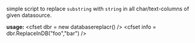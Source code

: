 simple script to replace `substring` with `string` in all char/text-columns of given datasource.

**usage:**
    <cfset dbr = new databasereplacr() />
    <cfset dbr.datasource = dsn />
    <cfset info = dbr.ReplaceInDB("foo","bar") />
